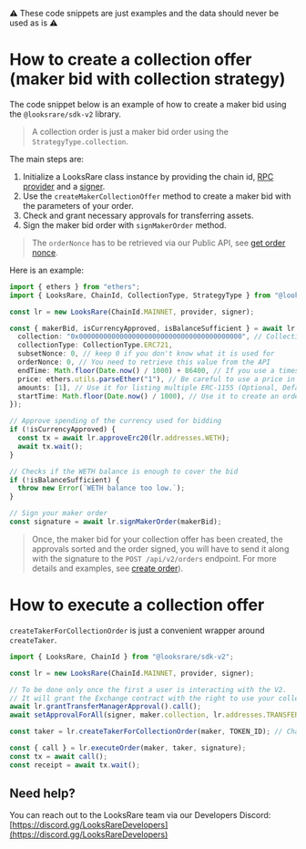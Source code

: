 :warning: These code snippets are just examples and the data should never be used as is :warning:

# How to create a collection offer (maker bid with collection strategy)

The code snippet below is an example of how to create a maker bid using the `@looksrare/sdk-v2` library.

> A collection order is just a maker bid order using the `StrategyType.collection`.

The main steps are:

1. Initialize a LooksRare class instance by providing the chain id, [RPC provider](https://docs.ethers.io/v5/api/providers/) and a [signer](https://docs.ethers.io/v5/api/signer/).
2. Use the `createMakerCollectionOffer` method to create a maker bid with the parameters of your order.
3. Check and grant necessary approvals for transferring assets.
4. Sign the maker bid order with `signMakerOrder` method.

> The `orderNonce` has to be retrieved via our Public API, see [get order nonce](https://looksrare.dev/v2/reference/getordernonce).

Here is an example:

```ts
import { ethers } from "ethers";
import { LooksRare, ChainId, CollectionType, StrategyType } from "@looksrare/sdk-v2";

const lr = new LooksRare(ChainId.MAINNET, provider, signer);

const { makerBid, isCurrencyApproved, isBalanceSufficient } = await lr.createMakerCollectionOffer({
  collection: "0x0000000000000000000000000000000000000000", // Collection address
  collectionType: CollectionType.ERC721,
  subsetNonce: 0, // keep 0 if you don't know what it is used for
  orderNonce: 0, // You need to retrieve this value from the API
  endTime: Math.floor(Date.now() / 1000) + 86400, // If you use a timestamp in ms, the function will revert
  price: ethers.utils.parseEther("1"), // Be careful to use a price in wei, this example is for 1 ETH
  amounts: [1], // Use it for listing multiple ERC-1155 (Optional, Default to [1])
  startTime: Math.floor(Date.now() / 1000), // Use it to create an order that will be valid in the future (Optional, Default to now)
});

// Approve spending of the currency used for bidding
if (!isCurrencyApproved) {
  const tx = await lr.approveErc20(lr.addresses.WETH);
  await tx.wait();
}

// Checks if the WETH balance is enough to cover the bid
if (!isBalanceSufficient) {
  throw new Error(`WETH balance too low.`);
}

// Sign your maker order
const signature = await lr.signMakerOrder(makerBid);
```

> Once, the maker bid for your collection offer has been created, the approvals sorted and the order signed, you will have to send it along with the signature to the `POST /api/v2/orders` endpoint. For more details and examples, see [create order](https://looksrare.dev/v2/reference/createorder)).

# How to execute a collection offer

`createTakerForCollectionOrder` is just a convenient wrapper around `createTaker`.

```ts
import { LooksRare, ChainId } from "@looksrare/sdk-v2";

const lr = new LooksRare(ChainId.MAINNET, provider, signer);

// To be done only once the first a user is interacting with the V2.
// It will grant the Exchange contract with the right to use your collections approvals done on the transfer manager.
await lr.grantTransferManagerApproval().call();
await setApprovalForAll(signer, maker.collection, lr.addresses.TRANSFER_MANAGER_V2);

const taker = lr.createTakerForCollectionOrder(maker, TOKEN_ID); // Change the token id

const { call } = lr.executeOrder(maker, taker, signature);
const tx = await call();
const receipt = await tx.wait();
```

## Need help?

You can reach out to the LooksRare team via our Developers Discord: [https://discord.gg/LooksRareDevelopers](https://discord.gg/LooksRareDevelopers)
